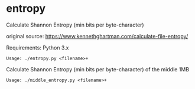 # entropy

Calculate Shannon Entropy (min bits per byte-character)

original source: https://www.kennethghartman.com/calculate-file-entropy/

Requirements: Python 3.x

```
Usage: ./entropy.py <filename>+
```

Calculate Shannon Entropy (min bits per byte-character) of the middle 1MB

```
Usage: ./middle_entropy.py <filename>+
```
